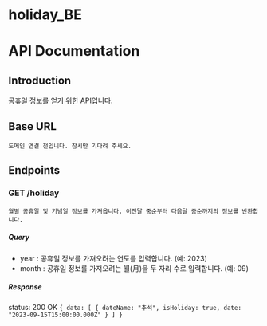 # holiday_BE

# API Documentation

## Introduction

공휴일 정보를 얻기 위한 API입니다.

## Base URL

`도메인 연결 전입니다. 잠시만 기다려 주세요.`

## Endpoints

### GET /holiday

`월별 공휴일 및 기념일 정보를 가져옵니다.
 이전달 중순부터 다음달 중순까지의 정보를 반환합니다.`

##### Query

- year : 공휴일 정보를 가져오려는 연도를 입력합니다. (예: 2023)
- month : 공휴일 정보를 가져오려는 월(月)을 두 자리 수로 입력합니다. (예: 09)

##### Response

status: 200 OK
`{ data: [
  {
    dateName: "추석",
    isHoliday: true,
    date: "2023-09-15T15:00:00.000Z"
  }
] }`
